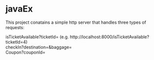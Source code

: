 # javaEx

This project conatains a simple http server that handles three types of requests:<br />

isTicketAvailable?ticketId=<Int> (e.g. http://localhost:8000/isTicketAvailable?ticketId=4) <br />
checkIn?destination=<Int>&baggage=<String><br />
Coupon?couponId=<String><br />
